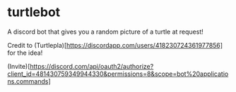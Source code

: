 # turtlebot
A discord bot that gives you a random picture of a turtle at request!

Credit to (Turtlepla)[https://discordapp.com/users/418230724361977856] for the idea!


(Invite)[https://discord.com/api/oauth2/authorize?client_id=481430759349944330&permissions=8&scope=bot%20applications.commands]
